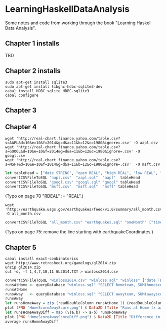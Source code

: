# LearningHaskellDataAnalysis
Some notes and code from working through the book "Learning Haskell Data Analysis".


## Chapter 1 installs

TBD

## Chapter 2 installs

```shell
sudo apt-get install sqlite3
sudo apt-get install libghc-hdbc-sqlite3-dev
cabal install HDBC sqlite HDBC-sqlite3
cabal configure
```

## Chapter 3

## Chapter 4

```shell
wget 'http://real-chart.finance.yahoo.com/table.csv?s=AAPL&d=10&e=10&f=2014&g=d&a=11&b=12&c=1980&ignore=.csv' -O aapl.csv
wget 'http://real-chart.finance.yahoo.com/table.csv?s=GOOGL&d=10&e=10&f=2014&g=d&a=11&b=12&c=1980&ignore=.csv' -O googl.csv
wget 'http://real-chart.finance.yahoo.com/table.csv?s=MSFT&d=10&e=10&f=2014&g=d&a=11&b=12&c=1980&ignore=.csv'  -O msft.csv
```


```haskell
let tableHead = ["date STRING", "open REAL", "high REAL", "low REAL", "close REAL", "volume REAL", "adjclose REAL"]
convertCSVFileToSQL "aapl.csv"  "aapl.sql"  "aapl"  tableHead
convertCSVFileToSQL "googl.csv" "googl.sql" "googl" tableHead
convertCSVFileToSQL "msft.csv"  "msft.sql"  "msft" tableHead
```

(Typo on page 70 "RDEAL" := "REAL".)

```shell
wget 'http://earthquake.usgs.gov/earthquakes/feed/v1.0/summary/all_month.csv' -O all_month.csv
```

```haskell
convertCSVFileToSQL "all_month.csv" "earthquakes.sql" "oneMonth" ["time TEXT", "latitude REAL", "longitude REAL", "depth REAL", "mag REAL", "magType TEXT", "nst INTEGER", "gap REAL", "dmin REAL", "rms REAL", "net REAL", "id TEXT", "updated TEXT", "place TEXT", "type TEXT"]
```

(Typo on page 75: remove the line starting with earthquakeCoordinates.)

## Chapter 5

```shell
cabal install exact-combinatorics
wget http://www.retrosheet.org/gamelogs/gl2014.zip
unzip gl2014.zip
cut -d, -f 1,4,7,10,11 GL2014.TXT > winloss2014.csv
```

```haskell
convertCSVFileToSQL "winloss2014.csv" "winloss.sql" "winloss" ["date TEXT", "awayteam TEXT", "hometeam TEXT", "awayscore INTEGER", "homescore INTEGER"]
runsAtHome <- queryDatabase "winloss.sql" "SELECT hometeam, SUM(homescore) FROM winloss GROUP BY hometeam ORDER BY hometeam"
runsAtHome
runsAway   <- queryDatabase "winloss.sql" "SELECT awayteam, SUM(awayscore) FROM winloss GROUP BY awayteam ORDER BY awayteam"
runsAway
let runsHomeAway = zip (readDoubleColumn runsAtHome 1) (readDoubleColumn runsAway 1)
plot (PNG "HomeScoreAwayScore.png") $ Data2D [Title "Runs at Home (x axis) and Runs Away (y axis)"] [] runsHomeAway
let runsHomeAwayDiff = map (\(a,b) -> a-b) runsHomeAway
plot (PNG "HomeScoreAwayScoreDiff.png") $ Data2D [Title "Difference in Runs at Home and Runs Away"] [] $ zip [1..] runsHomeAwayDiff
average runsHomeAwayDiff
```
